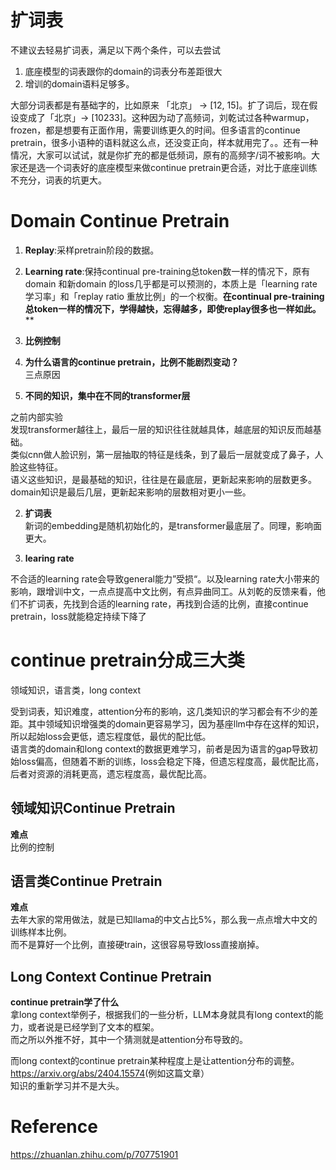 # 扩词表

不建议去轻易扩词表，满足以下两个条件，可以去尝试

1. 底座模型的词表跟你的domain的词表分布差距很大
2. 增训的domain语料足够多。

大部分词表都是有基础字的，比如原来 「北京」 -> [12, 15]。扩了词后，现在假设变成了「北京」-> [10233]。这种因为动了高频词，刘乾试过各种warmup，frozen，都是想要有正面作用，需要训练更久的时间。但多语言的continue pretrain，很多小语种的语料就这么点，还没变正向，样本就用完了。。还有一种情况，大家可以试试，就是你扩充的都是低频词，原有的高频字/词不被影响。大家还是选一个词表好的底座模型来做continue pretrain更合适，对比于底座训练不充分，词表的坑更大。

# Domain Continue Pretrain

1. **Replay**:采样pretrain阶段的数据。
2. **Learning rate**:保持continual pre-training总token数一样的情况下，原有domain 和新domain 的loss几乎都是可以预测的，本质上是「learning rate学习率」和「replay ratio 重放比例」的一个权衡。**在continual pre-training总token一样的情况下，学得越快，忘得越多，即使replay很多也一样如此。****
3. **比例控制**
4. **为什么语言的continue pretrain，比例不能剧烈变动？**  
  三点原因
  
  1. **不同的知识，集中在不同的transformer层**
    
  
  之前内部实验  
  发现transformer越往上，最后一层的知识往往就越具体，越底层的知识反而越基础。  
  类似cnn做人脸识别，第一层抽取的特征是线条，到了最后一层就变成了鼻子，人脸这些特征。  
  语义这些知识，是最基础的知识，往往是在最底层，更新起来影响的层数更多。  
  domain知识是最后几层，更新起来影响的层数相对更小一些。
  
  2. **扩词表**  
    新词的embedding是随机初始化的，是transformer最底层了。同理，影响面更大。
    
  3. **learing rate**
    
  
  不合适的learning rate会导致general能力”受损“。以及learning rate大小带来的影响，跟增训中文，一点点提高中文比例，有点异曲同工。从刘乾的反馈来看，他们不扩词表，先找到合适的learning rate，再找到合适的比例，直接continue pretrain，loss就能稳定持续下降了

# continue pretrain分成三大类

领域知识，语言类，long context

受到词表，知识难度，attention分布的影响，这几类知识的学习都会有不少的差距。其中领域知识增强类的domain更容易学习，因为基座llm中存在这样的知识，所以起始loss会更低，遗忘程度低，最优的配比低。  
语言类的domain和long context的数据更难学习，前者是因为语言的gap导致初始loss偏高，但随着不断的训练，loss会稳定下降，但遗忘程度高，最优配比高，后者对资源的消耗更高，遗忘程度高，最优配比高。

## 领域知识Continue Pretrain

**难点**  
比例的控制

## 语言类Continue Pretrain

**难点**  
去年大家的常用做法，就是已知llama的中文占比5%，那么我一点点增大中文的训练样本比例。  
而不是算好一个比例，直接硬train，这很容易导致loss直接崩掉。

## Long Context Continue Pretrain

**continue pretrain学了什么**  
拿long context举例子，根据我们的一些分析，LLM本身就具有long context的能力，或者说是已经学到了文本的框架。  
而之所以外推不好，其中一个猜测就是attention分布导致的。

而long context的continue pretrain某种程度上是让attention分布的调整。  
<u><a rel="nofollow noreferrer" class="external" href="https://link.zhihu.com/?target=https%3A//arxiv.org/abs/2404.15574"><span class="invisible">https://</span><span class="visible">arxiv.org/abs/2404.1557</span><span class="invisible">4</span><span class="ellipsis"></span></a></u>(例如这篇文章）  
知识的重新学习并不是大头。

# Reference

https://zhuanlan.zhihu.com/p/707751901
